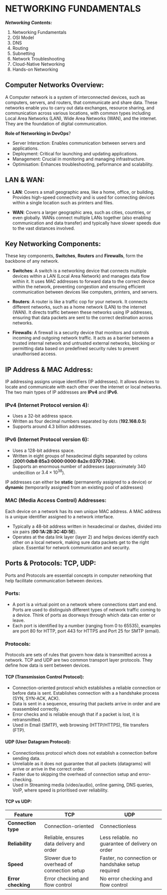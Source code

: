 # **NETWORKING FUNDAMENTALS**

***Networking Contents:***
1) Networking Fundamentals
2) OSI Model
3) DNS
4) Routing 
5) Subnetting
6) Network Troubleshooting
7) Cloud-Native Networking 
8) Hands-on Networking

## **Computer Networks Overview**:
A Computer network is a system of interconnected devices, such as computers, servers, and routers, that communicate and share data. These networks enable you to carry out data exchanges, resource sharing, and communication across various locations, with common types including Local Area Networks (LAN), Wide Area Networks (WAN), and the internet. They are the foundation of digital communication.

**Role of Networking in DevOps**?
- Server Interaction: Enables communication between servers and applications.
- Deployment: Critical for launching and updating applications.
- Management: Crucial in monitoring and managing infrastructure.
- Optimisation: Enhances troubleshooting, peformance and scalability.

## **LAN & WAN**:
- **LAN**: Covers a small geographic area, like a home, office, or building. Provides high-speed connectivity and is used for connecting devices within a single location such as printers and files.

- **WAN**: Covers a larger geographic area, such as cities, countries, or even globally. WANs connect multiple LANs together (also enabling communication and data transfer) and typically have slower speeds due to the vast distances involved.

## **Key Networking Components**:
These key components, **Switches**, **Routers** and **Firewalls**, form the backbone of any network.
- **Switches**: A switch is a networking device that connects multiple devices within a LAN (Local Area Network) and manages data flow within it. It uses MAC addresses to forward data to the correct device within the network, preventing congestion and ensuring efficient communication between devices like computers, printers, and servers.

- **Routers**: A router is like a traffic cop for your network. It connects different networks, such as a home network (LAN) to the internet (WAN). It directs traffic between these networks using IP addresses, ensuring that data packets are sent to the correct destination across networks.

- **Firewalls**: A firewall is a security device that monitors and controls incoming and outgoing network traffic. It acts as a barrier between a trusted internal network and untrusted external networks, blocking or permitting data based on predefined security rules to prevent unauthorised access.

## **IP Address & MAC Address**:
IP addressing assigns unique identifiers (IP addresses). It allows devices to locate and communicate with each other over the internet or local networks. The two main types of IP addresses are **IPv4** and **IPv6**. 
### IPv4 (Internet Protocol version 4): 
- Uses a 32-bit address space.
- Written as four decimal numbers separated by dots (**192.168.0.5**)
 - Supports around 4.3 billion addresses.
### IPv6 (Internet Protocol version 6): 
- Uses a 128-bit address space.
- Written in eight groups of hexadecimal digits separated by colons (**2001:0db8:85a3:0000:0000:8a2e:0370:7334**).
- Supports an enormous number of addresses (approximately 340 undecillion or $3.4 \times 10^{38}$).

IP addresses can either be **static** (permanently assigned to a device) or **dynamic** (temporarily assigned from an existing pool of addresses)

### MAC (Media Access Control) Addresses:
Each device on a network has its own unique MAC address. A MAC address is a unique identifier assigned to a network interface. 
- Typically a 48-bit address written in hexadecimal or dashes, divided into six pairs (**00:1A:2B:3C:4D:5E**).
- Operates at the data link layer (layer 2) and helps devices identify each other on a local network, making sure data packets get to the right place. Essential for network communication and security.

## **Ports & Protocols: TCP, UDP**:
Ports and Protocols are essential concepts in computer networking that help facilitate communication between devices.

### **Ports**:
- A port is a virtual point on a network where connections start and end. Ports are used to distinguish different types of network traffic coming to a device. Think of ports as doorways through which data can enter or leave.
- Each port is identified by a number (ranging from 0 to 65535), examples are port 80 for HTTP, port 443 for HTTPS and Port 25 for SMTP (email).

### **Protocols**:
Protocols are sets of rules that govern how data is transmitted across a network. TCP and UDP are two common transport layer protocols. They define how data is sent between devices.

#### **TCP (Transmission Control Protocol)**:
- Connection-oriented protocol which establishes a reliable connection or before data is sent. Establishes connection with a a handshake process (SYN, SYN-ACK, ACK).
- Data is sent in a sequence, ensuring that packets arrive in order and are reassembled correctly.
- Error checks and is reliable enough that if a packet is lost, it is retransmitted.
- Used in Email (SMTP), web browsing (HTTP/HTTPS), file transfers (FTP).
#### **UDP (User Datagram Protocol)**:
- Connectionless protocol which does not establish a connection before sending data.
- Unreliable as it does not guarantee that all packets (datagrams) will arrive or arrive in the correct order.
- Faster due to skipping the overhead of connection setup and error-checking.
- Used in Streaming media (video/audio), online gaming, DNS queries, VoIP, where speed is prioritised over reliability.

#### **TCP vs UDP**:
| Feature | TCP | UDP |
| --- | --- | --- |
| **Connection type** | Connection-oriented | Connectionless |
| **Reliability** | Reliable, ensures data delivery and order | Less reliable. no guarantee of delivery on order |
| **Speed** | Slower due to overhead of connection setup | Faster, no connection or handshake setup required |
| **Error checking** | Error checking and flow control | No error checking and flow control |





